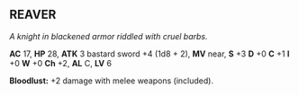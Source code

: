 ## REAVER

_A knight in blackened armor riddled with cruel barbs._

**AC** 17, **HP** 28, **ATK** 3 bastard sword +4 (1d8 + 2), **MV** near, **S** +3 **D** +0 **C** +1 **I** +0 **W** +0 **Ch** +2, **AL** C, **LV** 6

**Bloodlust:** +2 damage with melee weapons (included).

